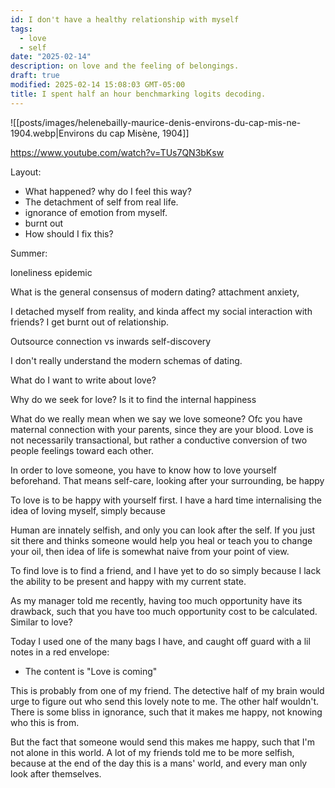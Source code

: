 ```yaml
---
id: I don't have a healthy relationship with myself
tags:
  - love
  - self
date: "2025-02-14"
description: on love and the feeling of belongings.
draft: true
modified: 2025-02-14 15:08:03 GMT-05:00
title: I spent half an hour benchmarking logits decoding.
---
```


![[posts/images/helenebailly-maurice-denis-environs-du-cap-mis-ne-1904.webp|Environs du cap Misène, 1904]]

https://www.youtube.com/watch?v=TUs7QN3bKsw

Layout:

- What happened? why do I feel this way?
- The detachment of self from real life.
- ignorance of emotion from myself.
- burnt out
- How should I fix this?

Summer:

loneliness epidemic

What is the general consensus of modern dating?
attachment anxiety,

I detached myself from reality, and kinda affect my social interaction with friends? I get burnt out of relationship.

Outsource connection vs inwards self-discovery

I don't really understand the modern schemas of dating.

What do I want to write about love?

Why do we seek for love? Is it to find the internal happiness

What do we really mean when we say we love someone? Ofc you have maternal connection with your parents, since they are your blood. Love is not necessarily transactional, but rather a conductive conversion of two people feelings toward each other.

In order to love someone, you have to know how to love yourself beforehand. That means self-care, looking after your surrounding, be happy

To love is to be happy with yourself first. I have a hard time internalising the idea of loving myself, simply because

Human are innately selfish, and only you can look after the self. If you just sit there and thinks someone would help you heal or teach you to change your oil, then idea of life is somewhat naive from your point of view.

To find love is to find a friend, and I have yet to do so simply because I lack the ability to be present and happy with my current state.

As my manager told me recently, having too much opportunity have its drawback, such that you have too much opportunity cost to be calculated. Similar to love?

Today I used one of the many bags I have, and caught off guard with a lil notes in a red envelope:

- The content is "Love is coming"

This is probably from one of my friend. The detective half of my brain would urge to figure out who send this lovely note to me. The other half wouldn't. There is some bliss in ignorance, such that it makes me happy, not knowing who this is from.

But the fact that someone would send this makes me happy, such that I'm not alone in this world.
A lot of my friends told me to be more selfish, because at the end of the day this is a mans' world, and every man only look after themselves.
